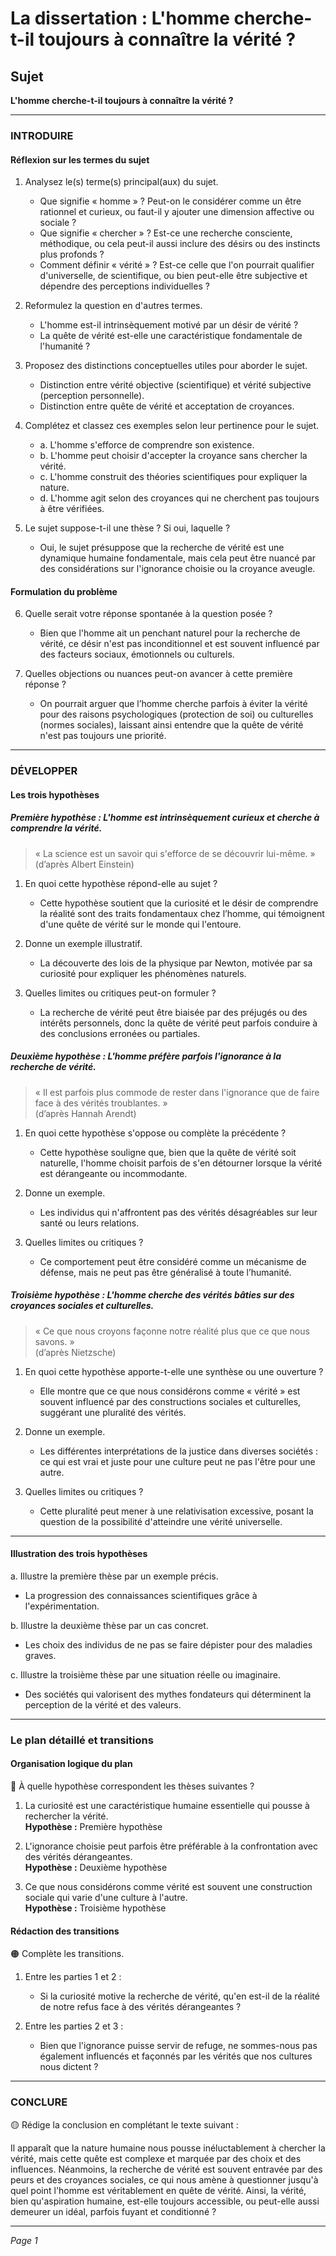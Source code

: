# La dissertation : L'homme cherche-t-il toujours à connaître la vérité ?

## Sujet
**L'homme cherche-t-il toujours à connaître la vérité ?**

---

### INTRODUIRE

#### Réflexion sur les termes du sujet

1. Analysez le(s) terme(s) principal(aux) du sujet. 
   - Que signifie « homme » ? Peut-on le considérer comme un être rationnel et curieux, ou faut-il y ajouter une dimension affective ou sociale ?
   - Que signifie « chercher » ? Est-ce une recherche consciente, méthodique, ou cela peut-il aussi inclure des désirs ou des instincts plus profonds ?
   - Comment définir « vérité » ? Est-ce celle que l'on pourrait qualifier d'universelle, de scientifique, ou bien peut-elle être subjective et dépendre des perceptions individuelles ?

2. Reformulez la question en d'autres termes.
   - L'homme est-il intrinsèquement motivé par un désir de vérité ?
   - La quête de vérité est-elle une caractéristique fondamentale de l'humanité ?

3. Proposez des distinctions conceptuelles utiles pour aborder le sujet.
   - Distinction entre vérité objective (scientifique) et vérité subjective (perception personnelle).
   - Distinction entre quête de vérité et acceptation de croyances.

4. Complétez et classez ces exemples selon leur pertinence pour le sujet.
   - a. L'homme s'efforce de comprendre son existence.
   - b. L'homme peut choisir d'accepter la croyance sans chercher la vérité.
   - c. L'homme construit des théories scientifiques pour expliquer la nature.
   - d. L'homme agit selon des croyances qui ne cherchent pas toujours à être vérifiées.
  
5. Le sujet suppose-t-il une thèse ? Si oui, laquelle ?
   - Oui, le sujet présuppose que la recherche de vérité est une dynamique humaine fondamentale, mais cela peut être nuancé par des considérations sur l'ignorance choisie ou la croyance aveugle.

#### Formulation du problème

6. Quelle serait votre réponse spontanée à la question posée ?
   - Bien que l'homme ait un penchant naturel pour la recherche de vérité, ce désir n'est pas inconditionnel et est souvent influencé par des facteurs sociaux, émotionnels ou culturels.

7. Quelles objections ou nuances peut-on avancer à cette première réponse ?
   - On pourrait arguer que l’homme cherche parfois à éviter la vérité pour des raisons psychologiques (protection de soi) ou culturelles (normes sociales), laissant ainsi entendre que la quête de vérité n'est pas toujours une priorité.

---

### DÉVELOPPER

#### Les trois hypothèses

##### Première hypothèse : L'homme est intrinsèquement curieux et cherche à comprendre la vérité.

> « La science est un savoir qui s'efforce de se découvrir lui-même. »  
> (d’après Albert Einstein)

1. En quoi cette hypothèse répond-elle au sujet ?
   - Cette hypothèse soutient que la curiosité et le désir de comprendre la réalité sont des traits fondamentaux chez l’homme, qui témoignent d'une quête de vérité sur le monde qui l'entoure.

2. Donne un exemple illustratif.
   - La découverte des lois de la physique par Newton, motivée par sa curiosité pour expliquer les phénomènes naturels.

3. Quelles limites ou critiques peut-on formuler ?
   - La recherche de vérité peut être biaisée par des préjugés ou des intérêts personnels, donc la quête de vérité peut parfois conduire à des conclusions erronées ou partiales.

##### Deuxième hypothèse : L'homme préfère parfois l'ignorance à la recherche de vérité.

> « Il est parfois plus commode de rester dans l'ignorance que de faire face à des vérités troublantes. »  
> (d’après Hannah Arendt)

1. En quoi cette hypothèse s'oppose ou complète la précédente ?
   - Cette hypothèse souligne que, bien que la quête de vérité soit naturelle, l'homme choisit parfois de s'en détourner lorsque la vérité est dérangeante ou incommodante.

2. Donne un exemple.
   - Les individus qui n'affrontent pas des vérités désagréables sur leur santé ou leurs relations.

3. Quelles limites ou critiques ?
   - Ce comportement peut être considéré comme un mécanisme de défense, mais ne peut pas être généralisé à toute l’humanité.

##### Troisième hypothèse : L'homme cherche des vérités bâties sur des croyances sociales et culturelles.

> « Ce que nous croyons façonne notre réalité plus que ce que nous savons. »  
> (d’après Nietzsche)

1. En quoi cette hypothèse apporte-t-elle une synthèse ou une ouverture ?
   - Elle montre que ce que nous considérons comme « vérité » est souvent influencé par des constructions sociales et culturelles, suggérant une pluralité des vérités.

2. Donne un exemple.
   - Les différentes interprétations de la justice dans diverses sociétés : ce qui est vrai et juste pour une culture peut ne pas l'être pour une autre.

3. Quelles limites ou critiques ?
   - Cette pluralité peut mener à une relativisation excessive, posant la question de la possibilité d'atteindre une vérité universelle.

---

#### Illustration des trois hypothèses

a. Illustre la première thèse par un exemple précis.
   - La progression des connaissances scientifiques grâce à l'expérimentation.

b. Illustre la deuxième thèse par un cas concret.
   - Les choix des individus de ne pas se faire dépister pour des maladies graves.

c. Illustre la troisième thèse par une situation réelle ou imaginaire.
   - Des sociétés qui valorisent des mythes fondateurs qui déterminent la perception de la vérité et des valeurs.

---

### Le plan détaillé et transitions

#### Organisation logique du plan

🔴 À quelle hypothèse correspondent les thèses suivantes ?

1. La curiosité est une caractéristique humaine essentielle qui pousse à rechercher la vérité.  
   **Hypothèse :** Première hypothèse

2. L'ignorance choisie peut parfois être préférable à la confrontation avec des vérités dérangeantes.  
   **Hypothèse :** Deuxième hypothèse 

3. Ce que nous considérons comme vérité est souvent une construction sociale qui varie d'une culture à l'autre.  
   **Hypothèse :** Troisième hypothèse

#### Rédaction des transitions

🟠 Complète les transitions.

1. Entre les parties 1 et 2 :  
   - Si la curiosité motive la recherche de vérité, qu'en est-il de la réalité de notre refus face à des vérités dérangeantes ? 

2. Entre les parties 2 et 3 :  
   - Bien que l'ignorance puisse servir de refuge, ne sommes-nous pas également influencés et façonnés par les vérités que nos cultures nous dictent ?

---

### CONCLURE

🟡 Rédige la conclusion en complétant le texte suivant :

Il apparaît que la nature humaine nous pousse inéluctablement à chercher la vérité, mais cette quête est complexe et marquée par des choix et des influences. Néanmoins, la recherche de vérité est souvent entravée par des peurs et des croyances sociales, ce qui nous amène à questionner jusqu'à quel point l'homme est véritablement en quête de vérité. Ainsi, la vérité, bien qu'aspiration humaine, est-elle toujours accessible, ou peut-elle aussi demeurer un idéal, parfois fuyant et conditionné ?

--- 

*Page 1*